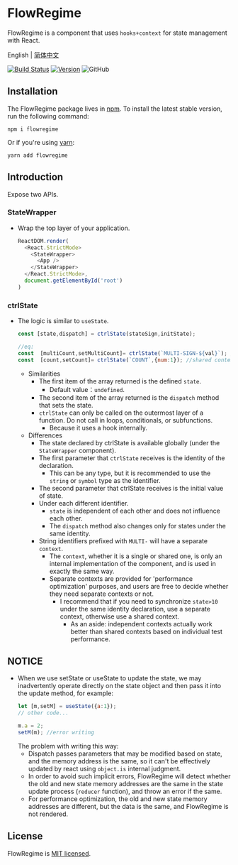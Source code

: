 # FlowRegime

FlowRegime is a component that uses `hooks+context` for state management with React.

English | [简体中文](./README-zh_CN.md) 

[![Build Status](https://travis-ci.com/NickLJudy/FlowRegime.svg?branch=main)](https://travis-ci.com/NickLJudy/FlowRegime)
[![Version](https://img.shields.io/npm/v/flowregime.svg?maxAge=300&label=version&colorB=007ec6&maxAge=300)](./package.json)
![GitHub](https://img.shields.io/github/license/NickLJudy/FlowRegime)

## Installation

The FlowRegime package lives in [npm](https://www.npmjs.com/get-npm). To install the latest stable version, run the following command:

```shell
npm i flowregime
```

Or if you're using [yarn](https://classic.yarnpkg.com/en/docs/install/):

```shell
yarn add flowregime
```

## Introduction
Expose two APIs.

### StateWrapper
* Wrap the top layer of your application.
  ```js
  ReactDOM.render(
    <React.StrictMode>
      <StateWrapper>
        <App />
      </StateWrapper>
    </React.StrictMode>,
    document.getElementById('root')
  )
  ```

### ctrlState
* The logic is similar to `useState`.
  ```js
  const [state,dispatch] = ctrlState(stateSign,initState);
  
  //eq:
  const  [multiCount,setMultiCount]= ctrlState(`MULTI-SIGN-${val}`); //independent context
  const  [count,setCount]= ctrlState(`COUNT`,{num:1}); //shared context
  ```
  * Similarities
    * The first item of the array returned is the defined `state`.
      * Default value：`undefined`.
    * The second item of the array returned is the `dispatch` method that sets the state.
    * `ctrlState` can only be called on the outermost layer of a function. Do not call in loops, conditionals, or subfunctions.
      * Because it uses a hook internally.
  * Differences
    * The state declared by ctrlState is available globally (under the `StateWrapper` component).
    * The first parameter that `ctrlState` receives is the identity of the declaration.
      * This can be any type, but it is recommended to use the `string` or `symbol` type as the identifier.
    * The second parameter that ctrlState receives is the initial value of state.
    * Under each different identifier.
      * `state` is independent of each other and does not influence each other.
      * The `dispatch` method also changes only for states under the same identity.
    * String identifiers prefixed with `MULTI-` will have a separate `context`.
      * The `context`, whether it is a single or shared one, is only an internal implementation of the component, and is used in exactly the same way.
      * Separate contexts are provided for 'performance optimization' purposes, and users are free to decide whether they need separate contexts or not.
        * I recommend that if you need to synchronize `state>10` under the same identity declaration, use a separate context, otherwise use a shared context.
          * As an aside: independent contexts actually work better than shared contexts based on individual test performance.

## NOTICE
* When we use setState or useState to update the state, we may inadvertently operate directly on the state object and then pass it into the update method, for example:
    ```js
    let [m,setM] = useState({a:1});
    // other code...

    m.a = 2;
    setM(m); //error writing

    ```
  The problem with writing this way:
  * Dispatch passes parameters that may be modified based on state, and the memory address is the same, so it can't be effectively updated by react using `object.is` internal judgment.
  * In order to avoid such implicit errors, FlowRegime will detect whether the old and new state memory addresses are the same in the state update process (`reducer`  function), and throw an error if the same.
  * For performance optimization, the old and new state memory addresses are different, but the data is the same, and FlowRegime is not rendered.

## License
FlowRegime is [MIT licensed](./LICENSE).